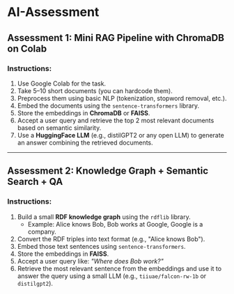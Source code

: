 # AI-Assessment

## Assessment 1: Mini RAG Pipeline with ChromaDB on Colab

### Instructions:
1. Use Google Colab for the task.
2. Take 5–10 short documents (you can hardcode them).
3. Preprocess them using basic NLP (tokenization, stopword removal, etc.).
4. Embed the documents using the `sentence-transformers` library.
5. Store the embeddings in **ChromaDB** or **FAISS**.
6. Accept a user query and retrieve the top 2 most relevant documents based on semantic similarity.
7. Use a **HuggingFace LLM** (e.g., distilGPT2 or any open LLM) to generate an answer combining the retrieved documents.

---

## Assessment 2: Knowledge Graph + Semantic Search + QA

### Instructions:
1. Build a small **RDF knowledge graph** using the `rdflib` library.
   - Example: Alice knows Bob, Bob works at Google, Google is a company.
2. Convert the RDF triples into text format (e.g., "Alice knows Bob").
3. Embed those text sentences using `sentence-transformers`.
4. Store the embeddings in **FAISS**.
5. Accept a user query like: *"Where does Bob work?"*
6. Retrieve the most relevant sentence from the embeddings and use it to answer the query using a small LLM (e.g., `tiiuae/falcon-rw-1b` or `distilgpt2`).
